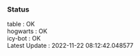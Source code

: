 ### Status


table : OK  
hogwarts : OK  
icy-bot : OK  
Latest Update : 2022-11-22 08:12:42.048577
